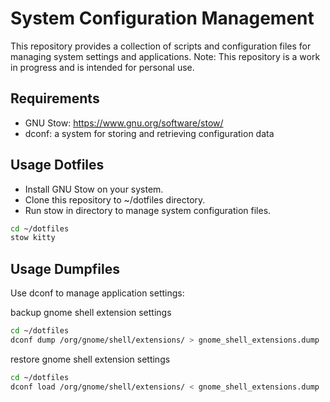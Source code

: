 # System Configuration Management

This repository provides a collection of scripts and configuration files for managing system settings and applications.
Note: This repository is a work in progress and is intended for personal use.

## Requirements

- GNU Stow: https://www.gnu.org/software/stow/
- dconf: a system for storing and retrieving configuration data

## Usage Dotfiles

- Install GNU Stow on your system.
- Clone this repository to ~/dotfiles directory.
- Run stow in directory to manage system configuration files.

```bash
cd ~/dotfiles
stow kitty
```

## Usage Dumpfiles

Use dconf to manage application settings:

backup gnome shell extension settings

```bash
cd ~/dotfiles
dconf dump /org/gnome/shell/extensions/ > gnome_shell_extensions.dump
```

restore gnome shell extension settings

```bash
cd ~/dotfiles
dconf load /org/gnome/shell/extensions/ < gnome_shell_extensions.dump
```
